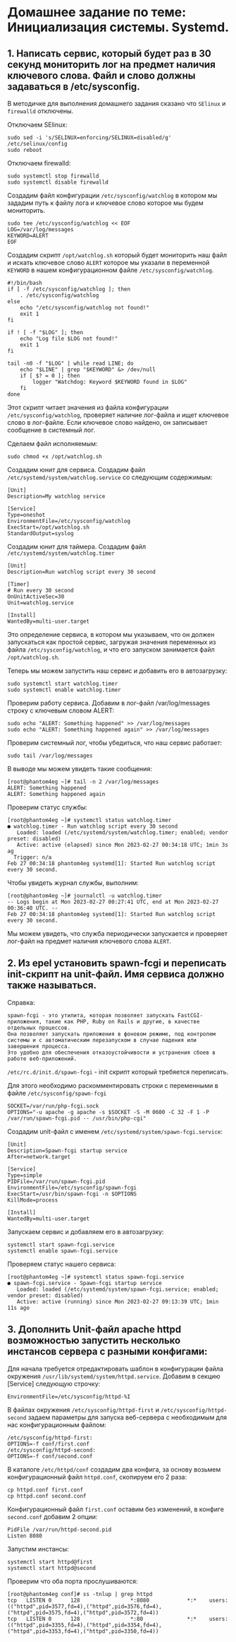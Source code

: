 # Домашнее задание по теме: Инициализация системы. Systemd.
## 1. Написать сервис, который будет раз в 30 секунд мониторить лог на предмет наличия ключевого слова. Файл и слово должны задаваться в /etc/sysconfig.

В методичке для выполнения домашнего задания сказано что ```SElinux``` и ```firewalld``` отключены.

Отключаем SElinux:
```
sudo sed -i 's/SELINUX=enforcing/SELINUX=disabled/g' /etc/selinux/config
sudo reboot
```

Отключаем firewalld:
```
sudo systemctl stop firewalld
sudo systemctl disable firewalld
```

Создадим файл конфигурации ```/etc/sysconfig/watchlog``` в котором мы зададим путь к файлу лога и ключевое слово которое мы будем мониторить.
```
sudo tee /etc/sysconfig/watchlog << EOF
LOG=/var/log/messages
KEYWORD=ALERT
EOF
```

Создадим скрипт ```/opt/watchlog.sh``` который будет мониторить наш файл и искать ключевое слово ```ALERT``` которое мы указали в переменной ```KEYWORD``` в нашем конфигурационном файле ```/etc/sysconfig/watchlog```.
```
#!/bin/bash
if [ -f /etc/sysconfig/watchlog ]; then
    . /etc/sysconfig/watchlog
else
    echo "/etc/sysconfig/watchlog not found!"
    exit 1
fi

if ! [ -f "$LOG" ]; then
    echo "Log file $LOG not found!"
    exit 1
fi

tail -n0 -f "$LOG" | while read LINE; do
    echo "$LINE" | grep "$KEYWORD" &> /dev/null
    if [ $? = 0 ]; then
        logger "Watchdog: Keyword $KEYWORD found in $LOG"
    fi
done
```

Этот скрипт читает значения из файла конфигурации ```/etc/sysconfig/watchlog```, проверяет наличие лог-файла и ищет ключевое слово в лог-файле. Если ключевое слово найдено, он записывает сообщение в системный лог.

Сделаем файл исполняемым:
```
sudo chmod +x /opt/watchlog.sh
```

Создадим юнит для сервиса. Создадим файл ```/etc/systemd/system/watchlog.service``` со следующим содержимым:
```
[Unit]
Description=My watchlog service

[Service]
Type=oneshot
EnvironmentFile=/etc/sysconfig/watchlog
ExecStart=/opt/watchlog.sh
StandardOutput=syslog
```

Создадим юнит для таймера. Создадим файл ```/etc/systemd/system/watchlog.timer```
```
[Unit]
Description=Run watchlog script every 30 second

[Timer]
# Run every 30 second
OnUnitActiveSec=30
Unit=watchlog.service

[Install]
WantedBy=multi-user.target
```

Это определение сервиса, в котором мы указываем, что он должен запускаться как простой сервис, загружая значения переменных из файла ```/etc/sysconfig/watchlog```, и что его запуском занимается файл ```/opt/watchlog.sh```.

Теперь мы можем запустить наш сервис и добавить его в автозагрузку:
```
sudo systemctl start watchlog.timer
sudo systemctl enable watchlog.timer
```

Проверим работу сервиса. Добавим в лог-файл /var/log/messages строку с ключевым словом ALERT:
```
sudo echo "ALERT: Something happened" >> /var/log/messages
sudo echo "ALERT: Something happened again" >> /var/log/messages
```
Проверим системный лог, чтобы убедиться, что наш сервис работает:
```
sudo tail /var/log/messages
```

В выводе мы можем увидеть такие сообщения:
```
[root@phantom4eg ~]# tail -n 2 /var/log/messages 
ALERT: Something happened
ALERT: Something happened again
```
Проверим статус службы:
```
[root@phantom4eg ~]# systemctl status watchlog.timer
● watchlog.timer - Run watchlog script every 30 second
   Loaded: loaded (/etc/systemd/system/watchlog.timer; enabled; vendor preset: disabled)
   Active: active (elapsed) since Mon 2023-02-27 00:34:18 UTC; 1min 3s ag
  Trigger: n/a
Feb 27 00:34:18 phantom4eg systemd[1]: Started Run watchlog script every 30 second.
```

Чтобы увидеть журнал службы, выполним:
```
[root@phantom4eg ~]# journalctl -u watchlog.timer
-- Logs begin at Mon 2023-02-27 00:27:41 UTC, end at Mon 2023-02-27 00:36:40 UTC. --
Feb 27 00:34:18 phantom4eg systemd[1]: Started Run watchlog script every 30 second.
```

Мы можем увидеть, что служба периодически запускается и проверяет лог-файл на предмет наличия ключевого слова ```ALERT```.

## 2. Из epel установить spawn-fcgi и переписать init-скрипт на unit-файл. Имя сервиса должно также называться.

Справка:
```
spawn-fcgi - это утилита, которая позволяет запускать FastCGI-приложения, такие как PHP, Ruby on Rails и другие, в качестве отдельных процессов. 
Она позволяет запускать приложения в фоновом режиме, под контролем системы и с автоматическим перезапуском в случае падения или завершения процесса. 
Это удобно для обеспечения отказоустойчивости и устранения сбоев в работе веб-приложений.
```

```/etc/rc.d/init.d/spawn-fcgi``` - init скрипт который требяется переписать.

Для этого необходимо раскомментировать строки с переменными в файле ```/etc/sysconfig/spawn-fcgi```
```
SOCKET=/var/run/php-fcgi.sock
OPTIONS="-u apache -g apache -s $SOCKET -S -M 0600 -C 32 -F 1 -P /var/run/spawn-fcgi.pid -- /usr/bin/php-cgi"
```

Создадим unit-файл с именем ```/etc/systemd/system/spawn-fcgi.service```:
```
[Unit]
Description=Spawn-fcgi startup service
After=network.target

[Service]
Type=simple
PIDFile=/var/run/spawn-fcgi.pid
EnvironmentFile=/etc/sysconfig/spawn-fcgi
ExecStart=/usr/bin/spawn-fcgi -n $OPTIONS
KillMode=process

[Install]
WantedBy=multi-user.target
```

Запускаем сервис и добавляем его в автозагрузку:
```
systemctl start spawn-fcgi.service 
systemctl enable spawn-fcgi.service 
```

Проверяем статус нашего сервиса:
```
[root@phantom4eg ~]# systemctl status spawn-fcgi.service 
● spawn-fcgi.service - Spawn-fcgi startup service
   Loaded: loaded (/etc/systemd/system/spawn-fcgi.service; enabled; vendor preset: disabled)
   Active: active (running) since Mon 2023-02-27 09:13:39 UTC; 1min 11s ago
```

## 3. Дополнить Unit-файл apache httpd возможностью запустить несколько инстансов сервера с разными конфигами:

Для начала требуется отредактировать шаблон в конфигурации файла окружения ```/usr/lib/systemd/system/httpd.service```. Добавим в секцию [Service] следующую строчку:
```
EnvironmentFile=/etc/sysconfig/httpd-%I
```

В файлах окружения ```/etc/sysconfig/httpd-first``` и ```/etc/sysconfig/httpd-second``` задаем параметры для запуска веб-сервера с необходимым для нас конфигурационным файлом:
```
/etc/sysconfig/httpd-first:
OPTIONS=-f conf/first.conf
/etc/sysconfig/httpd-second:
OPTIONS=-f conf/second.conf
```

В каталоге ```/etc/httpd/conf``` создадим два конфига, за основу возьмем конфигурационный файл ```httpd.conf```, скопируем его 2 раза:
```
cp httpd.conf first.conf
cp httpd.conf second.conf
```

Конфигурационный файл ```first.conf``` оставим без изменений, в конфиге ```second.conf``` добавим 2 опции:
```
PidFile /var/run/httpd-second.pid
Listen 8080
```

Запустим инстансы:
```
systemctl start httpd@first
systemctl start httpd@second
```

Проверим что оба порта прослушиваются:
```
[root@phantom4eg conf]# ss -tnlup | grep httpd
tcp   LISTEN 0      128                *:8080            *:*    users:(("httpd",pid=3577,fd=4),("httpd",pid=3576,fd=4),("httpd",pid=3575,fd=4),("httpd",pid=3572,fd=4))
tcp   LISTEN 0      128                *:80              *:*    users:(("httpd",pid=3355,fd=4),("httpd",pid=3354,fd=4),("httpd",pid=3353,fd=4),("httpd",pid=3350,fd=4))
```
